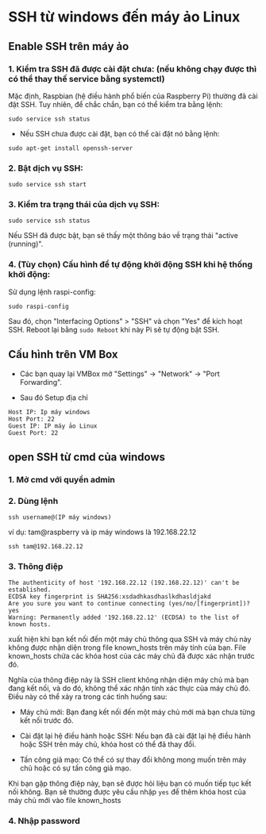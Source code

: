# SSH từ windows đến máy ảo Linux

## Enable SSH trên máy ảo 

### 1. Kiểm tra SSH đã được cài đặt chưa: (nếu không chạy được thì có thể thay thế service bằng systemctl)

Mặc định, Raspbian (hệ điều hành phổ biến của Raspberry Pi) thường đã cài đặt SSH. Tuy nhiên, để chắc chắn, bạn có thể kiểm tra bằng lệnh:

`sudo service ssh status`

- Nếu SSH chưa được cài đặt, bạn có thể cài đặt nó bằng lệnh:

`sudo apt-get install openssh-server`

### 2. Bật dịch vụ SSH:

`sudo service ssh start`

### 3. Kiểm tra trạng thái của dịch vụ SSH:

`sudo service ssh status`

Nếu SSH đã được bật, bạn sẽ thấy một thông báo về trạng thái "active (running)".

### 4. (Tùy chọn) Cấu hình để tự động khởi động SSH khi hệ thống khởi động:

Sử dụng lệnh raspi-config:

`sudo raspi-config`

Sau đó, chọn "Interfacing Options" > "SSH" và chọn "Yes" để kích hoạt SSH. Reboot lại bằng `sudo Reboot` khi này Pi sẽ tự động bật SSH.

## Cấu hình trên VM Box

- Các bạn quay lại VMBox mở "Settings" -> "Network" -> "Port Forwarding".

- Sau đó Setup địa chỉ 

```
Host IP: Ip máy windows
Host Port: 22
Guest IP: IP máy ảo Linux
Guest Port: 22
```

## open SSH từ cmd của windows

### 1. Mở cmd với quyền admin

### 2. Dùng lệnh

`ssh username@(IP máy windows)`

ví dụ: tam@raspberry và ip máy windows là 192.168.22.12

`ssh tam@192.168.22.12`

### 3. Thông điệp

```
The authenticity of host '192.168.22.12 (192.168.22.12)' can't be established.
ECDSA key fingerprint is SHA256:xsdadhkasdhaslkdhasldjakd
Are you sure you want to continue connecting (yes/no/[fingerprint])? yes
Warning: Permanently added '192.168.22.12' (ECDSA) to the list of known hosts.
```
xuất hiện khi bạn kết nối đến một máy chủ thông qua SSH và máy chủ này không được nhận diện trong file known_hosts trên máy tính của bạn. File known_hosts chứa các khóa host của các máy chủ đã được xác nhận trước đó.

Nghĩa của thông điệp này là SSH client không nhận diện máy chủ mà bạn đang kết nối, và do đó, không thể xác nhận tính xác thực của máy chủ đó. Điều này có thể xảy ra trong các tình huống sau:

- Máy chủ mới: Bạn đang kết nối đến một máy chủ mới mà bạn chưa từng kết nối trước đó.

- Cài đặt lại hệ điều hành hoặc SSH: Nếu bạn đã cài đặt lại hệ điều hành hoặc SSH trên máy chủ, khóa host có thể đã thay đổi.

- Tấn công giả mạo: Có thể có sự thay đổi không mong muốn trên máy chủ hoặc có sự tấn công giả mạo.

Khi bạn gặp thông điệp này, bạn sẽ được hỏi liệu bạn có muốn tiếp tục kết nối không. Bạn sẽ thường được yêu cầu nhập `yes` để thêm khóa host của máy chủ mới vào file known_hosts

### 4. Nhập password
